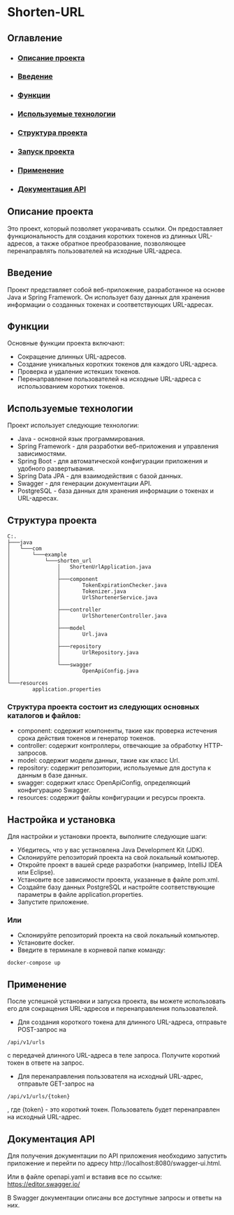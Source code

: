 # Shorten-URL
## Оглавление
* ### [Описание проекта](#defenition)
* ### [Введение](#introduction)
* ### [Функции](#mainfunctions)
* ### [Используемые технологии](#technologies)
* ### [Структура проекта](#structure)
* ### [Запуск проекта](#setup)
* ### [Применение](#usage)
* ### [Документация API](#api)

## Описание проекта <a name="defenition"></a>
Это проект, который позволяет укорачивать ссылки. Он предоставляет функциональность для создания коротких токенов из длинных URL-адресов, а также обратное преобразование, позволяющее перенаправлять пользователей на исходные URL-адреса.

## Введение <a name="introduction"></a>
Проект представляет собой веб-приложение, разработанное на основе Java и Spring Framework. Он использует базу данных для хранения информации о созданных токенах и соответствующих URL-адресах.

## Функции <a name="mainfunctions"></a>
Основные функции проекта включают:

* Сокращение длинных URL-адресов.
* Создание уникальных коротких токенов для каждого URL-адреса.
* Проверка и удаление истекших токенов.
* Перенаправление пользователей на исходные URL-адреса с использованием коротких токенов.

## Используемые технологии <a name="technologies"></a>
Проект использует следующие технологии:

* Java - основной язык программирования.
* Spring Framework - для разработки веб-приложения и управления зависимостями.
* Spring Boot - для автоматической конфигурации приложения и удобного развертывания.
* Spring Data JPA - для взаимодействия с базой данных.
* Swagger - для генерации документации API.
* PostgreSQL - база данных для хранения информации о токенах и URL-адресах.

## Структура проекта <a name="structure"></a>
```linux
C:.
├───java
│   └───com
│       └───example
│           └───shorten_url
│               │   ShortenUrlApplication.java
│               │
│               ├───component
│               │       TokenExpirationChecker.java
│               │       Tokenizer.java
│               │       UrlShortenerService.java
│               │
│               ├───controller
│               │       UrlShortenerController.java
│               │
│               ├───model
│               │       Url.java
│               │
│               ├───repository
│               │       UrlRepository.java
│               │
│               └───swagger
│                       OpenApiConfig.java
│
└───resources
        application.properties
```

### Структура проекта состоит из следующих основных каталогов и файлов:


* component: содержит компоненты, такие как проверка истечения срока действия токенов и генератор токенов.
* controller: содержит контроллеры, отвечающие за обработку HTTP-запросов.
* model: содержит модели данных, такие как класс Url.
* repository: содержит репозитории, используемые для доступа к данным в базе данных.
* swagger: содержит класс OpenApiConfig, определяющий конфигурацию Swagger.
* resources: содержит файлы конфигурации и ресурсы проекта.


## Настройка и установка <a name="setup"></a>
Для настройки и установки проекта, выполните следующие шаги:

* Убедитесь, что у вас установлена Java Development Kit (JDK).
* Склонируйте репозиторий проекта на свой локальный компьютер.
* Откройте проект в вашей среде разработки (например, IntelliJ IDEA или Eclipse).
* Установите все зависимости проекта, указанные в файле pom.xml.
* Создайте базу данных PostgreSQL и настройте соответствующие параметры в файле application.properties.
* Запустите приложение.


### Или

* Склонируйте репозиторий проекта на свой локальный компьютер.
* Установите docker.
* Введите в терминале в корневой папке команду:
```docker
docker-compose up
```
## Применение  <a name="usage"></a>
После успешной установки и запуска проекта, вы можете использовать его для сокращения URL-адресов и перенаправления пользователей.

* Для создания короткого токена для длинного URL-адреса, отправьте POST-запрос на
```
/api/v1/urls
```
с передачей длинного URL-адреса в теле запроса. Получите короткий токен в ответе на запрос.


* Для перенаправления пользователя на исходный URL-адрес, отправьте GET-запрос на
```
/api/v1/urls/{token}
```
, где {token} - это короткий токен. Пользователь будет перенаправлен на исходный URL-адрес.
## Документация API <a name="api"></a>
Для получения документации по API приложения необходимо запустить приложение и перейти по адресу http://localhost:8080/swagger-ui.html.


Или в файле openapi.yaml и вставив все по ссылке: https://editor.swagger.io/


В Swagger документации описаны все доступные запросы и ответы на них.

